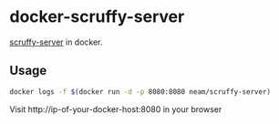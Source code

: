 # docker-scruffy-server

[scruffy-server](https://github.com/wernight/scruffy-server) in docker.

## Usage

```sh
docker logs -f $(docker run -d -p 8080:8080 neam/scruffy-server)
```

Visit http://ip-of-your-docker-host:8080 in your browser
